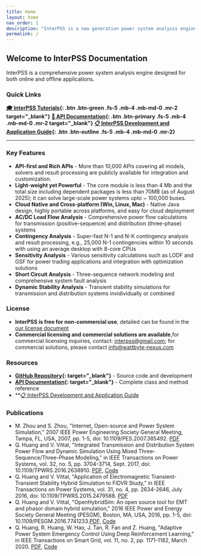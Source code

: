 ```yaml
---
title: Home
layout: home
nav_order: 1
description: "InterPSS is a new generation power system analysis engine for both on-line and off-line applications."
permalink: /
---
```


## Welcome to InterPSS Documentation

InterPSS is a comprehensive power system analysis engine designed for both online and offline applications.

### Quick Links
**[🎓 InterPSS Tutorials](https://github.com/InterPSS-Project/ipss-common/tree/master/ipss.tutorial){: .btn .btn-green .fs-5 .mb-4 .mb-md-0 .mr-2 target="_blank"}**
**[📖 API Documentation](api_doc/index.html){: .btn .btn-primary .fs-5 .mb-4 .mb-md-0 .mr-2 target="_blank"}**
**[📋 InterPSS Development and Application Guide](https://docs.google.com/document/d/1M2ZtDzVyuizGv3M3qwAUgRx82K4WSCmuppT6rPMux9M/edit?tab=t.0#heading=h.5pkl7rdar3y8){: .btn .btn-outline .fs-5 .mb-4 .mb-md-0 .mr-2}**

---

### Key Features
- **API-first and Rich APIs** - More than 10,000 APIs covering all models, solvers and result processing are publicly available for integration and customization.
- **Light-weight yet Powerful** - The core module is less than 4 Mb and the total size including dependent packages is less than 70MB (as of August 2025); it can solve large-scale power systems upto ~ 100,000 buses.
- **Cloud Native and Cross-platform (Win, Linux, Mac)** - Native Java design, highly portable across platforms, and easy for cloud deployment
- **AC/DC Load Flow Analysis** - Comprehensive power flow calculations for transmission (positive-sequence) and distribution (three-phase) systems 
- **Contingency Analysis** - Super-fast N-1 and N-K contingency analysis and result processing, e.g., 25,000 N-1 contingencies within 10 seconds with using an average desktop with 8-core CPUs
- **Sensitivity Analysis** - Various sensitivity calculations such as LODF and GSF for power trading applications and integration with optimization solutions
- **Short Circuit Analysis** - Three-sequence network modeling and comprehensive system fault analysis
- **Dynamic Stability Analysis** - Transient stability simulations for transmission and distribution systems invidividually or combined

### License
 - **InterPSS is free for non-commercial use**, detailed can be found in the [our license document](https://github.com/InterPSS-Project/ipss-common/blob/master/license.txt)
 - **Commercial licensing and commercial solutions are available**,for commercial licensing inquiries, contact: interpss@gmail.com; for commercial solutions, please contact info@wattbyte-nexus.com 

### Resources

- **[GitHub Repository](https://github.com/orgs/InterPSS-Project/){: target="_blank"}** - Source code and development
- **[API Documentation](api_doc/index.html){: target="_blank"}** - Complete class and method reference
- **[📋 InterPSS Development and Application Guide](https://docs.google.com/document/d/1M2ZtDzVyuizGv3M3qwAUgRx82K4WSCmuppT6rPMux9M/edit?tab=t.0#heading=h.5pkl7rdar3y8)

[GitHub Repo]: https://github.com/orgs/InterPSS-Project/

### Publications
 - M. Zhou and S. Zhou, "Internet, Open-source and Power System Simulation," 2007 IEEE Power Engineering Society General Meeting, Tampa, FL, USA, 2007, pp. 1-5, doi: 10.1109/PES.2007.385492. [PDF](https://www.researchgate.net/profile/Mike-Zhou-3/publication/224716525_Internet_Open-source_and_Power_System_Simulation/links/54812e8c0cf22525dcb608da/Internet-Open-source-and-Power-System-Simulation.pdf)
 - Q. Huang and V. Vittal, "Integrated Transmission and Distribution System Power Flow and Dynamic Simulation Using Mixed Three-Sequence/Three-Phase Modeling," in IEEE Transactions on Power Systems, vol. 32, no. 5, pp. 3704-3714, Sept. 2017, doi: 10.1109/TPWRS.2016.2638910. [PDF](https://www.researchgate.net/profile/Qiuhua-Huang/publication/311559231_Integrated_Transmission_and_Distribution_System_Power_Flow_and_Dynamic_Simulation_Using_Mixed_Three-Sequence_Three-Phase_Modeling/links/59fb45700f7e9b9968b970c2/Integrated-Transmission-and-Distribution-System-Power-Flow-and-Dynamic-Simulation-Using-Mixed-Three-Sequence-Three-Phase-Modeling.pdf), [Code](https://github.com/InterPSS-Project/ipss-plugin/tree/master/ipss.plugin.3phase)
- Q. Huang and V. Vittal, "Application of Electromagnetic Transient-Transient Stability Hybrid Simulation to FIDVR Study," in IEEE Transactions on Power Systems, vol. 31, no. 4, pp. 2634-2646, July 2016, doi: 10.1109/TPWRS.2015.2479588. [PDF](https://www.researchgate.net/profile/Qiuhua-Huang/publication/282431039_Application_of_Electromagnetic_Transient-Transient_Stability_Hybrid_Simulation_to_FIDVR_Study/links/56de5d4c08aedf2bf0c87cc5/Application-of-Electromagnetic-Transient-Transient-Stability-Hybrid-Simulation-to-FIDVR-Study.pdf)
- Q. Huang and V. Vittal, "OpenHybridSim: An open source tool for EMT and phasor domain hybrid simulation," 2016 IEEE Power and Energy Society General Meeting (PESGM), Boston, MA, USA, 2016, pp. 1-5, doi: 10.1109/PESGM.2016.7741233.[PDF](https://www.researchgate.net/profile/Qiuhua-Huang/publication/297322818_OpenHybridSim_An_open_source_tool_for_EMT_and_phasor_domain_hybrid_simulation/links/59e7b32a458515c3630fa754/OpenHybridSim-An-open-source-tool-for-EMT-and-phasor-domain-hybrid-simulation.pdf), [Code](https://github.com/OpenHybridSim)
- Q. Huang, R. Huang, W. Hao, J. Tan, R. Fan and Z. Huang, "Adaptive Power System Emergency Control Using Deep Reinforcement Learning," in IEEE Transactions on Smart Grid, vol. 11, no. 2, pp. 1171-1182, March 2020. [PDF](https://arxiv.org/pdf/1903.03712), [Code](https://github.com/RLGC-Project/RLGC)